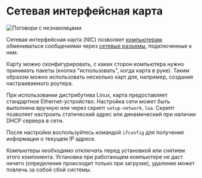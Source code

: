 # Сетевая интерфейсная карта
![Поговори с незнакомцами](item:oc2:network_interface_card)

Сетевая интерфейсная карта (NIC) позволяет [компьютерам](../block/computer.md) обмениваться сообщениями через [сетевые разъемы](../block/network_connector.md), подключенные к ним.

Карту можно сконфигурировать, с каких сторон компьютера нужно принимать пакеты (кнопка "использовать", когда карта в руке). Таким образом можно использовать несколько карт для, например, создания настраиваемого роутера. 

При использовании дистрибутива Linux, карта предоставляет стандартное Ethernet-устройство. Настройка сети может быть выполнена вручную или через скрипт `setup-network.lua`. Скрипт позволяет настроить статический адрес или динамический при наличии DHCP сервера в сети.

После настройки воспользуйтесь командой `ifconfig` для получения информации о текущем IP адресе.

Компьютеры *необходимо отключать* перед установкой или снятием этого компонента. Установка при работающем компьютере не даст ничего (определение происходит только при загрузке), удаление может повлечь за собой сбой системы.